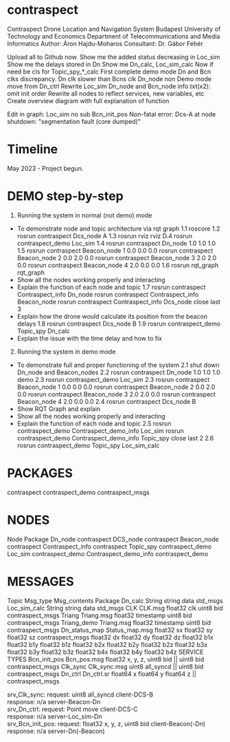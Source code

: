 # contraspect

Contraspect Drone Location and Navigation System
Budapest University of Technology and Economics
Department of Telecommunications and Media Informatics
Author: Áron Hajdu-Moharos
Consultant: Dr. Gábor Fehér

Upload all to Github now.
Show me the added status decreasing in Loc_sim
Show me the delays stored in Dn
Show me Dn_calc, Loc_sim_calc
Now if need be cls for Topic_spy_*_calc
First complete demo mode
Dn and Bcn clks discrepancy. Dn clk slower than Bcns clk
Dn_node non Demo mode move from Dn_ctrl
Rewrite Loc_sim Dn_node and Bcn_node info.txt(x2): omit init order
Rewrite all nodes to reflect services, new variables, etc
Create overview diagram with full explanation of function

Edit in graph: Loc_sim no sub Bcn_init_pos
Non-fatal error: Dcs-A at node shutdown: "segmentation fault (core dumped)"

# Timeline
May 2023 - Project begun.

# DEMO step-by-step
1. Running the system in normal (not demo) mode
- To demonstrate node and topic architecture via rqt graph
1.1 roscore
1.2 rosrun contraspect Dcs_node A
1.3 rosrun rviz rviz
D.4 rosrun contraspect_demo Loc_sim
1.4 rosrun contraspect Dn_node	     1.0 1.0 1.0
1.5 rosrun contraspect Beacon_node 1 0.0 0.0 0.0 
    rosrun contraspect Beacon_node 2 0.0 2.0 0.0 
    rosrun contraspect Beacon_node 3 2.0 2.0 0.0 
    rosrun contraspect Beacon_node 4 2.0 0.0 0.0
1.6 rosrun rqt_graph   rqt_graph
- Show all the nodes working properly and interacting
- Explain the function of each node and topic
1.7 rosrun contraspect Contraspect_info Dn_node
    rosrun contraspect Contraspect_info Beacon_node
    rosrun contraspect Contraspect_info Dcs_node
    close last 3
- Explain how the drone would calculate its position from the beacon delays
1.8 rosrun contraspect Dcs_node B
1.9 rosrun contraspect_demo Topic_spy Dn_calc
- Explain the issue with the time delay and how to fix
2. Running the system in demo mode
- To demonstrate full and proper functioning of the system
2.1 shut down Dn_node and Beacon_nodes
2.2 rosrun contraspect 	    Dn_node	  1.0 1.0 1.0 demo
2.3 rosrun contraspect_demo Loc_sim
2.3 rosrun contraspect 	    Beacon_node 1 0.0 0.0 0.0 
    rosrun contraspect 	    Beacon_node 2 0.0 2.0 0.0 
    rosrun contraspect 	    Beacon_node 3 2.0 2.0 0.0 
    rosrun contraspect 	    Beacon_node 4 2.0 0.0 0.0
2.4 rosrun contraspect	    Dcs_node B
- Show RQT Graph and explain
- Show all the nodes working properly and interacting
- Explain the function of each node and topic
2.5 rosrun contraspect_demo Contraspect_demo_info Loc_sim
    rosrun contraspect_demo Contraspect_demo_info Topic_spy
    close last 2
2.6 rosrun contraspect_demo Topic_spy Loc_sim_calc

# PACKAGES
contraspect
contraspect_demo
contraspect_msgs

# NODES
Node			Package
Dn_node			contraspect
DCS_node		contraspect
Beacon_node		contraspect
Contraspect_info	contraspect
Topic_spy		contraspect_demo
Loc_sim			contraspect_demo
Contraspect_demo_info	contraspect_demo

# MESSAGES
Topic		    Msg_type		Msg_contents				Package
Dn_calc		    String		string data				std_msgs
Loc_sim_calc	    String		string data				std_msgs
CLK		    CLK.msg		float32 clk uint8 bid	  		contraspect_msgs
Triang		    Triang.msg		float32 timestamp uint8 bid		contraspect_msgs
Triang_demo	    Triang.msg		float32 timestamp uint8 bid		contraspect_msgs
Dn_status_map	    Status_map.msg	float32 sx  float32 sy  float32 sz	contraspect_msgs
		    			float32 dx  float32 dy  float32 dz
		    			float32 b1x float32 b1y float32 b1z
		    			float32 b2x float32 b2y float32 b2z
		    			float32 b3x float32 b3y float32 b3z
		    			float32 b4x float32 b4y float32 b4z
SERVICE TYPES
Bcn_init_pos	Bcn_pos.msg	float32 x, y, z, uint8 bid || uint8 bid	     contraspect_msgs
Clk_sync     	Clk_sync.msg  	uint8 all_syncd || uint8 bid		     contraspect_msgs
Dn_ctrl	     	Dn_ctrl.sr	float64 x  float64 y  float64 z ||	     contraspect_msgs

srv_Clk_sync:
 request: uint8 all_syncd		client-DCS-B		
 response: n/a	 			server-Beacon-Dn	
srv_Dn_ctrl:
 request: Point move			client-DCS-C		
 response: n/a	 			server-Loc_sim-Dn	
srv_Bcn_init_pos:
 request: float32 x, y, z, uint8 bid	client-Beacon(-Dn)
 response: n/a	      	    		server-Dn(-Beacon)		
